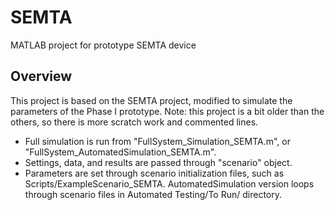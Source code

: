# SEMTA
MATLAB project for prototype SEMTA device

## Overview

This project is based on the SEMTA project, modified to simulate the parameters of the Phase I prototype. Note: this project is a bit older than the others, so there is more scratch work and commented lines. 

* Full simulation is run from "FullSystem_Simulation_SEMTA.m", or "FullSystem_AutomatedSimulation_SEMTA.m". 
* Settings, data, and results are passed through "scenario" object.
* Parameters are set through scenario initialization files, such as Scripts/ExampleScenario_SEMTA. AutomatedSimulation version loops through scenario files in Automated Testing/To Run/ directory.
